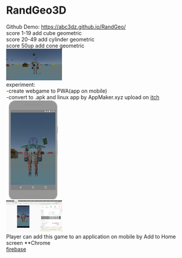 # RandGeo3D
Github Demo: https://abc3dz.github.io/RandGeo/
<br>score 1-19 add cube geometric
<br>score 20-49 add cylinder geometric
<br>score 50up add cone geometric
<br><img src="https://github.com/abc3dz/RandGeo/blob/master/screenshot/randgeo88.gif" width="30%" height="30%">
<br>
experiment:
<br>-create webgame to PWA(app on mobile)
<br>-convert to .apk and linux app by AppMaker.xyz upload on <a href="https://abc3dz.itch.io/randgeo-3d">itch</a>
<br><img src="https://github.com/abc3dz/RandGeo/blob/master/img/lighthouse%20mobile.png" width="30%" height="30%">
<br><img src="https://github.com/abc3dz/RandGeo/blob/master/img/lighthouse73.png" width="30%" height="30%">
<br>Player can add this game to an application on mobile by Add to Home screen **Chrome
<br><a href="https://zrandgeo.firebaseapp.com/">firebase</a>
